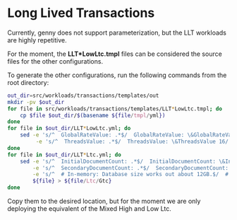 Long Lived Transactions
=====

Currently, genny does not support parameterization, but the LLT workloads are highly repetitive.

For the moment, the __LLT*LowLtc.tmpl__ files can be considered the source files for the other configurations.

To generate the other configurations, run the following commands from the root directory:

```bash
out_dir=src/workloads/transactions/templates/out
mkdir -pv $out_dir
for file in src/workloads/transactions/templates/LLT*LowLtc.tmpl; do
    cp $file $out_dir/$(basename ${file/tmpl/yml})
done
for file in $out_dir/LLT*LowLtc.yml; do
    sed -e 's/^  GlobalRateValue: .*$/  GlobalRateValue: \&GlobalRateValue 1 per 1250 microsecond/' \
         -e 's/^  ThreadsValue: .*$/  ThreadsValue: \&ThreadsValue 16/' ${file} > ${file/Low/High}
done
for file in $out_dir/LLT*Ltc.yml; do
    sed -e 's/^  InitialDocumentCount: .*$/  InitialDocumentCount: \&InitialNumDocs 49000000/' \
        -e 's/^  SecondaryDocumentCount: .*$/  SecondaryDocumentCount: \&SecondaryNumDocs 10000000/' \
        -e 's/^  # In-memory: Database size works out about 12GB.$/  # Not In-memory: Database size works out about 30GB./' \
        ${file} > ${file/Ltc/Gtc}
done
```

Copy them to the desired location, but for the moment we are only deploying the equivalent of the Mixed High and Low Ltc.